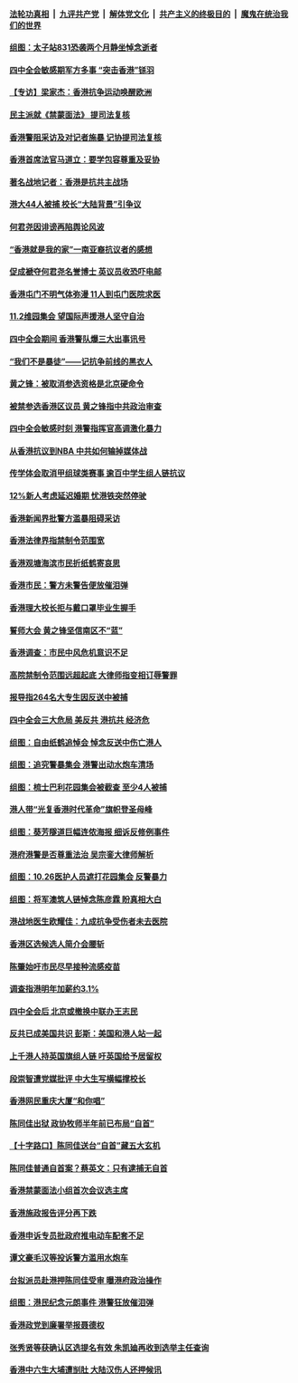 ####  [法轮功真相](../../../../basic/blob/master/README.md?t=10311839) &nbsp;|&nbsp; [九评共产党](../../../../9ping.md/blob/master/README.md?t=10311839) &nbsp;|&nbsp; [解体党文化](../../../../jtdwh.md/blob/master/README.md?t=10311839)  &nbsp;|&nbsp; [共产主义的终极目的](../../../../gczydzjmd.md/blob/master/README.md?t=10311839) &nbsp;|&nbsp; [魔鬼在统治我们的世界](../../../../mgztzwmdsj.md/blob/master/README.md?t=10311839) 

#### [组图：太子站831恐袭两个月静坐悼念逝者](../pages/nsc415/n11625292.md?t=10311839) 

#### [四中全会敏感期军方多事 “突击香港”铩羽](../pages/nsc415/n11624978.md?t=10311839) 

#### [【专访】梁家杰：香港抗争运动唤醒欧洲](../pages/nsc415/n11623683.md?t=10311839) 

#### [民主派就《禁蒙面法》 提司法复核](../pages/nsc415/n11623670.md?t=10311839) 

#### [香港警阻采访及对记者施暴 记协提司法复核](../pages/nsc415/n11623643.md?t=10311839) 

#### [香港首席法官马道立：要学包容尊重及妥协](../pages/nsc415/n11623608.md?t=10311839) 

#### [著名战地记者：香港是抗共主战场](../pages/nsc415/n11623411.md?t=10311839) 

#### [港大44人被捕 校长“大陆背景”引争议](../pages/nsc415/n11623339.md?t=10311839) 

#### [何君尧因诽谤再陷舆论风波](../pages/nsc415/n11621476.md?t=10311839) 

#### [“香港就是我的家”一南亚裔抗议者的感想](../pages/nsc415/n11621225.md?t=10311839) 

#### [促成褫夺何君尧名誉博士 英议员收恐吓电邮](../pages/nsc415/n11621109.md?t=10311839) 

#### [香港屯门不明气体弥漫 11人到屯门医院求医](../pages/nsc415/n11621095.md?t=10311839) 

#### [11.2维园集会 望国际声援港人坚守自治](../pages/nsc415/n11621040.md?t=10311839) 

#### [四中全会期间 香港警队爆三大出事讯号](../pages/nsc415/n11620743.md?t=10311839) 

#### [“我们不是暴徒”——记抗争前线的黑衣人](../pages/nsc415/n11616035.md?t=10311839) 

#### [黄之锋：被取消参选资格是北京硬命令](../pages/nsc415/n11620108.md?t=10311839) 

#### [被禁参选香港区议员 黄之锋指中共政治审查](../pages/nsc415/n11619710.md?t=10311839) 

#### [四中全会敏感时刻 港警指挥官高调激化暴力](../pages/nsc415/n11619174.md?t=10311839) 

#### [从香港抗议到NBA 中共如何输掉媒体战](../pages/nsc415/n11618839.md?t=10311839) 

#### [传学体会取消甲组球类赛事 逾百中学生组人链抗议](../pages/nsc415/n11618998.md?t=10311839) 

#### [12%新人考虑延迟婚期 忧港铁突然停驶](../pages/nsc415/n11618929.md?t=10311839) 

#### [香港新闻界批警方滥暴阻碍采访](../pages/nsc415/n11618899.md?t=10311839) 

#### [香港法律界指禁制令范围宽](../pages/nsc415/n11618872.md?t=10311839) 

#### [香港观塘海滨市民折纸鹤寄哀思](../pages/nsc415/n11616617.md?t=10311839) 

#### [香港市民：警方未警告便放催泪弹](../pages/nsc415/n11616572.md?t=10311839) 

#### [香港理大校长拒与戴口罩毕业生握手](../pages/nsc415/n11616535.md?t=10311839) 

#### [誓师大会 黄之锋坚信南区不“蓝”](../pages/nsc415/n11616526.md?t=10311839) 

#### [香港调查：市民中风危机意识不足](../pages/nsc415/n11616499.md?t=10311839) 

#### [高院禁制令范围远超起底 大律师指变相订辱警罪](../pages/nsc415/n11616485.md?t=10311839) 

#### [报导指264名大专生因反送中被捕](../pages/nsc415/n11616473.md?t=10311839) 

#### [四中全会三大危局 美反共 港抗共 经济危](../pages/nsc415/n11616179.md?t=10311839) 

#### [组图：自由纸鹤追悼会 悼念反送中伤亡港人](../pages/nsc415/n11615855.md?t=10311839) 

#### [组图：追究警暴集会 港警出动水炮车清场](../pages/nsc415/n11615791.md?t=10311839) 

#### [组图：梳士巴利花园集会被截查 至少4人被捕](../pages/nsc415/n11615514.md?t=10311839) 

#### [港人带“光复香港时代革命”旗帜登圣母峰](../pages/nsc415/n11614870.md?t=10311839) 

#### [组图：葵芳隧道巨幅连侬海报 细诉反修例事件](../pages/nsc415/n11614097.md?t=10311839) 

#### [港府港警是否尊重法治 吴宗銮大律师解析](../pages/nsc415/n11614074.md?t=10311839) 

#### [组图：10.26医护人员遮打花园集会 反警暴力](../pages/nsc415/n11613919.md?t=10311839) 

#### [组图：将军澳筑人链悼念陈彦霖 盼真相大白](../pages/nsc415/n11612488.md?t=10311839) 

#### [港战地医生欧耀佳：九成抗争受伤者未去医院](../pages/nsc415/n11611600.md?t=10311839) 

#### [香港区选候选人简介会腰斩](../pages/nsc415/n11610838.md?t=10311839) 

#### [陈肇始吁市民尽早接种流感疫苗](../pages/nsc415/n11610812.md?t=10311839) 

#### [调查指港明年加薪约3.1%](../pages/nsc415/n11610794.md?t=10311839) 

#### [四中全会后 北京或撤换中联办王志民](../pages/nsc415/n11610495.md?t=10311839) 

#### [反共已成美国共识 彭斯：美国和港人站一起](../pages/nsc415/n11610391.md?t=10311839) 

#### [上千港人持英国旗组人链 吁英国给予居留权](../pages/nsc415/n11608930.md?t=10311839) 

#### [段崇智遭党媒批评 中大生写横幅撑校长](../pages/nsc415/n11608226.md?t=10311839) 

#### [香港网民重庆大厦“和你唱”](../pages/nsc415/n11608205.md?t=10311839) 

#### [陈同佳出狱 政协牧师半年前已布局“自首”](../pages/nsc415/n11607928.md?t=10311839) 

#### [【十字路口】陈同佳送台“自首”藏五大玄机](../pages/nsc415/n11605869.md?t=10311839) 

#### [陈同佳普通自首案？蔡英文：只有逮捕无自首](../pages/nsc415/n11606983.md?t=10311839) 

#### [香港禁蒙面法小组首次会议选主席](../pages/nsc415/n11605949.md?t=10311839) 

#### [香港施政报告评分再下跌](../pages/nsc415/n11605954.md?t=10311839) 

#### [香港申诉专员批政府推电动车配套不足](../pages/nsc415/n11605940.md?t=10311839) 

#### [谭文豪毛汉等投诉警方滥用水炮车](../pages/nsc415/n11605918.md?t=10311839) 

#### [台拟派员赴港押陈同佳受审 曝港府政治操作](../pages/nsc415/n11605651.md?t=10311839) 

#### [组图：港民纪念元朗事件 港警狂放催泪弹](../pages/nsc415/n11604819.md?t=10311839) 

#### [香港政党到廉署举报聂德权](../pages/nsc415/n11603531.md?t=10311839) 

#### [张秀贤等获确认区选提名有效 朱凯廸再收到选举主任查询](../pages/nsc415/n11603510.md?t=10311839) 

#### [香港中六生大埔遭㓥肚 大陆汉伤人还押候讯](../pages/nsc415/n11603508.md?t=10311839) 

